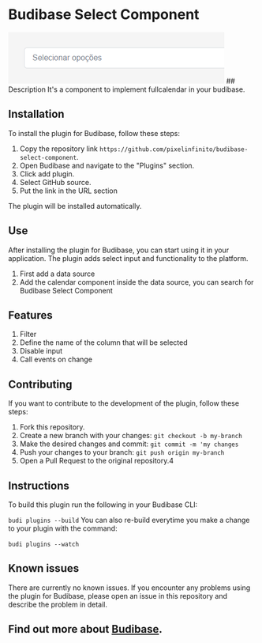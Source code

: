 # Budibase Select Component

<img src="https://github.com/pixelinfinito/budibase-select-component/blob/main/select.png?raw=true" />
## Description
It's a component to implement fullcalendar in your budibase.

## Installation
To install the plugin for Budibase, follow these steps:

1. Copy the repository link ```https://github.com/pixelinfinito/budibase-select-component```.
2. Open Budibase and navigate to the "Plugins" section.
3. Click add plugin.
4. Select GitHub source.
5. Put the link in the URL section


<p>The plugin will be installed automatically.</p>

## Use

After installing the plugin for Budibase, you can start using it in your application. 
The plugin adds select input and functionality to the platform.

1. First add a data source
2. Add the calendar component inside the data source, you can search for Budibase Select Component

## Features

1. Filter
2. Define the name of the column that will be selected
3. Disable input
4. Call events on change



## Contributing

If you want to contribute to the development of the plugin, follow these steps:

1. Fork this repository.
2. Create a new branch with your changes: ```git checkout -b my-branch```
3. Make the desired changes and commit: ```git commit -m 'my changes```
4. Push your changes to your branch: ```git push origin my-branch```
5. Open a Pull Request to the original repository.4


## Instructions
To build this plugin run the following in your Budibase CLI:

```budi plugins --build```
You can also re-build everytime you make a change to your plugin with the command:

``` budi plugins --watch ```

## Known issues

There are currently no known issues. If you encounter any problems using the plugin for Budibase, please open an issue in this repository and describe the problem in detail.

## Find out more about [Budibase](https://github.com/Budibase/budibase).
